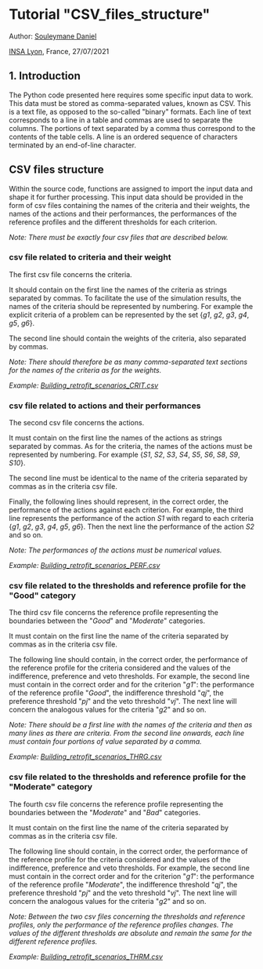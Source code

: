 # Tutorial "CSV_files_structure"

Author: [Souleymane Daniel](mailto:souleymane.daniel@insa-lyon.fr)

[INSA Lyon](https://www.insa-lyon.fr), France, 27/07/2021

## 1. Introduction

The Python code presented here requires some specific input data to work. This data must be stored as comma-separated values, known as CSV. This is a text file, as opposed to the so-called "binary" formats. Each line of text corresponds to a line in a table and commas are used to separate the columns. The portions of text separated by a comma thus correspond to the contents of the table cells. A line is an ordered sequence of characters terminated by an end-of-line character.


## CSV files structure

Within the source code, functions are assigned to import the input data and shape it for further processing. This input data should be provided in the form of csv files containing the names of the criteria and their weights, the names of the actions and their performances, the performances of the reference profiles and the different thresholds for each criterion.

*Note: There must be exactly four csv files that are described below.*

### csv file related to criteria and their weight

The first csv file concerns the criteria. 

It should contain on the first line the names of the criteria as strings separated by commas. To facilitate the use of the simulation results, the names of the criteria should be represented by numbering. For example the explicit criteria of a problem can be represented by the set {*g1*, *g2*, *g3*, *g4*, *g5*, *g6*}.

The second line should contain the weights of the criteria, also separated by commas. 

*Note: There should therefore be as many comma-separated text sections for the names of the criteria as for the weights.*

*Example: [Building_retrofit_scenarios_CRIT.csv](Building_retrofit_scenarios_CRIT.csv)*

### csv file related to actions and their performances

The second csv file concerns the actions.

It must contain on the first line the names of the actions as strings separated by commas. As for the criteria, the names of the actions must be represented by numbering. For example {*S1*, *S2*, *S3*, *S4*, *S5*, *S6*, *S8*, *S9*, *S10*}.

The second line must be identical to the name of the criteria separated by commas as in the criteria csv file.

Finally, the following lines should represent, in the correct order, the performance of the actions against each criterion. For example, the third line represents the performance of the action *S1* with regard to each criteria {*g1*, *g2*, *g3*, *g4*, *g5*, *g6*}. Then the next line the performance of the action *S2* and so on.

*Note: The performances of the actions must be numerical values.*

*Example: [Building_retrofit_scenarios_PERF.csv](Building_retrofit_scenarios_PERF.csv)*

### csv file related to the thresholds and reference profile for the "Good" category

The third csv file concerns the reference profile representing the boundaries between the "*Good*" and "*Moderate*" categories.

It must contain on the first line the name of the criteria separated by commas as in the criteria csv file.

The following line should contain, in the correct order, the performance of the reference profile for the criteria considered and the values of the indifference, preference and veto thresholds. For example, the second line must contain in the correct order and for the criterion "*g1*": the performance of the reference profile "*Good*", the indifference threshold "*qj*", the preference threshold "*pj*" and the veto threshold "*vj*". The next line will concern the analogous values for the criteria "*g2*" and so on.

*Note: There should be a first line with the names of the criteria and then as many lines as there are criteria. From the second line onwards, each line must contain four portions of value separated by a comma.*

*Example: [Building_retrofit_scenarios_THRG.csv](Building_retrofit_scenarios_THRG.csv)*

### csv file related to the thresholds and reference profile for the "Moderate" category

The fourth csv file concerns the reference profile representing the boundaries between the "*Moderate*" and "*Bad*" categories.

It must contain on the first line the name of the criteria separated by commas as in the criteria csv file.

The following line should contain, in the correct order, the performance of the reference profile for the criteria considered and the values of the indifference, preference and veto thresholds. For example, the second line must contain in the correct order and for the criterion "*g1*": the performance of the reference profile "*Moderate*", the indifference threshold "*qj*", the preference threshold "*pj*" and the veto threshold "*vj*". The next line will concern the analogous values for the criteria "*g2*" and so on.

*Note: Between the two csv files concerning the thresholds and reference profiles, only the performance of the reference profiles changes. The values of the different thresholds are absolute and remain the same for the different reference profiles.*

*Example: [Building_retrofit_scenarios_THRM.csv](Building_retrofit_scenarios_THRM.csv)*









